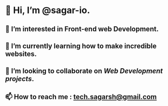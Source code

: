 # 👋 Hi, I’m @sagar-io.
##  👀 I’m interested in Front-end web Development.
## 🌱 I’m currently learning how to make incredible websites.
## 💞️ I’m looking to collaborate on *Web Development projects*.
## 📫 How to reach me : tech.sagarsh@gmail.com

<!---
sagar-io/sagar-io is a ✨ special ✨ repository because its `README.md` (this file) appears on your GitHub profile.
You can click the Preview link to take a look at your changes.
--->
